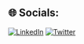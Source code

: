## 🌐 Socials:
[![LinkedIn](https://img.shields.io/badge/LinkedIn-%230077B5.svg?logo=linkedin&logoColor=white)](https://linkedin.com/in/https://www.linkedin.com/in/gauri-tomar-005048268/) [![Twitter](https://img.shields.io/badge/Twitter-%231DA1F2.svg?logo=Twitter&logoColor=white)](https://twitter.com/https://twitter.com/bradakkii) 


